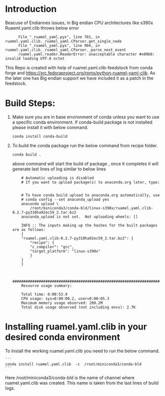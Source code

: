 
Introduction 
================================

Beacuse of Endiannes issues, in Big endian CPU architectures like s390x  Ruaeml.yaml.clib throws below error 

```
      File "_ruamel_yaml.pyx", line 701, in ruamel.yaml.clib._ruamel_yaml.CParser.get_single_node
      File "_ruamel_yaml.pyx", line 904, in ruamel.yaml.clib._ruamel_yaml.CParser._parse_next_event
      ruamel.yaml.reader.ReaderError: unacceptable character #x00b0: invalid leading UTF-8 octet
```


This Repo is created with help of  ruamel.yaml.clib-feedstock from conda forge and https://src.fedoraproject.org/rpms/python-ruamel-yaml-clib.
As the later one has Big endian support we have included it as a patch in the feedstock.




Build Steps:
================================
1. 
    Make sure you are in base environment of conda unless you want to use a specific conda environment. 
    If conda-build package is not installed please install it with below command.
    ```
    conda install conda-build
    ```
2.  To build the conda package run the below command from recipe folder.

    ```
    conda build .
    ```

    above command will start the build of package , once it completes it will generate last lines of log similar to below lines

    ```
        # Automatic uploading is disabled
        # If you want to upload package(s) to anaconda.org later, type:


        # To have conda build upload to anaconda.org automatically, use
        # conda config --set anaconda_upload yes
        anaconda upload \
            /root/miniconda3/conda-bld/linux-s390x/ruamel.yaml.clib-0.2.7-py310ha92ec59_2.tar.bz2
        anaconda_upload is not set.  Not uploading wheels: []

        INFO :: The inputs making up the hashes for the built packages are as follows:
        {
        "ruamel.yaml.clib-0.2.7-py310ha92ec59_2.tar.bz2": {
            "recipe": {
            "c_compiler": "gcc",
            "target_platform": "linux-s390x"
            }
        }
        }


        ####################################################################################
        Resource usage summary:

        Total time: 0:00:53.9
        CPU usage: sys=0:00:00.2, user=0:00:05.3
        Maximum memory usage observed: 200.2M
        Total disk usage observed (not including envs): 2.7K
    ```

Installing ruamel.yaml.clib in your desired conda environment
=============================================================
To Install the working ruamel.yaml.clib you need to run the below command. 

    ```
    conda install ruamel.yaml.clib  -c  /root/miniconda3/conda-bld
    ```
Here /root/miniconda3/conda-bld is the name of channel where ruamel.yaml.clib was created. This name is taken from the last lines of build logs.
